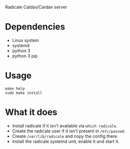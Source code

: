 Radicale Caldav/Cardav server

# Dependencies
- Linux system
- systemd
- python 3
- python 3 pip

# Usage

    make help
    sudo make install

# What it does
- Install radicale if it isn't available via `which radicale`.
- Create the radicale user if it isn't present in `/etc/passwd`.
- Create `/var/lib/radicale` and copy the config there.
- Install the radicale systemd unit, enable it and start it.

